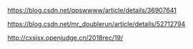 https://blog.csdn.net/qpswwww/article/details/36907641

https://blog.csdn.net/mr_doublerun/article/details/52712794

http://cxsjsx.openjudge.cn/2018rec/19/
